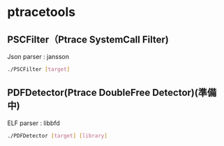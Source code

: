 # ptracetools

## PSCFilter（Ptrace SystemCall Filter)
Json parser : jansson

```bash
./PSCFilter [target] 
```


## PDFDetector(Ptrace DoubleFree Detector)(準備中)
ELF parser : libbfd

```bash
./PDFDetector [target] [library] 
```
